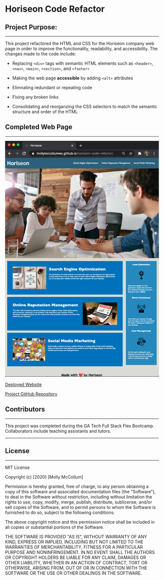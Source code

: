 # Horiseon Code Refactor

## Project Purpose:

---

This project refactored the HTML and CSS for the Horiseon company web page in order to improve the functionality, readability, and accessibility. The changes made to the code include:

* Replacing `<div>` tags with semantic HTML elements such as `<header>`, `<nav>`, `<main>`, `<section>`, and `<footer>`

* Making the web page **accessible** by adding `<alt>` attributes

* Elimnating redundant or repeating code 

* Fixing any broken links 

* Consolidating and reorganzing the CSS selectors to match the semantic structure and order of the HTML 




## Completed Web Page

---

![Updated Horiseon Webpage](assets/images/Horiseon-Completed-Webpage.png)


[Deployed Website](https://mollymccollumwx.github.io/horiseon-code-refactor/ "Refactored Horiseon Website")

[Project GitHub Repository](https://github.com/mollymccollumwx/horiseon-code-refactor "Horiseon Code Refactor Repository")

## Contributors

---

This project was completed during the GA Tech Full Stack Flex Bootcamp. Collaborators include teaching assistants and tutors.  

---

## License 

---


MIT License

Copyright (c) [2020] [Molly McCollum]

Permission is hereby granted, free of charge, to any person obtaining a copy
of this software and associated documentation files (the "Software"), to deal
in the Software without restriction, including without limitation the rights
to use, copy, modify, merge, publish, distribute, sublicense, and/or sell
copies of the Software, and to permit persons to whom the Software is
furnished to do so, subject to the following conditions:

The above copyright notice and this permission notice shall be included in all
copies or substantial portions of the Software.

THE SOFTWARE IS PROVIDED "AS IS", WITHOUT WARRANTY OF ANY KIND, EXPRESS OR
IMPLIED, INCLUDING BUT NOT LIMITED TO THE WARRANTIES OF MERCHANTABILITY,
FITNESS FOR A PARTICULAR PURPOSE AND NONINFRINGEMENT. IN NO EVENT SHALL THE
AUTHORS OR COPYRIGHT HOLDERS BE LIABLE FOR ANY CLAIM, DAMAGES OR OTHER
LIABILITY, WHETHER IN AN ACTION OF CONTRACT, TORT OR OTHERWISE, ARISING FROM,
OUT OF OR IN CONNECTION WITH THE SOFTWARE OR THE USE OR OTHER DEALINGS IN THE
SOFTWARE.